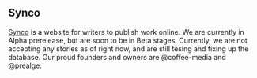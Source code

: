 ## Synco

[Synco](https://synco.tk) is a website for writers to publish work online. We are currently in Alpha prerelease, but are soon to be in Beta stages. Currently, we are not accepting any stories as of right now, and are still tesing and fixing up the database. 
 Our proud founders and owners are @coffee-media and @prealge.

